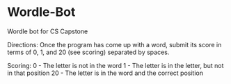 # Wordle-Bot
Wordle bot for CS Capstone

Directions: Once the program has come up with a word, submit its score in terms of 0, 1, and 20 (see scoring) separated by spaces.

Scoring:  0 - The letter is not in the word
1 - The letter is in the letter, but not in that position
20 - The letter is in the word and the correct position
